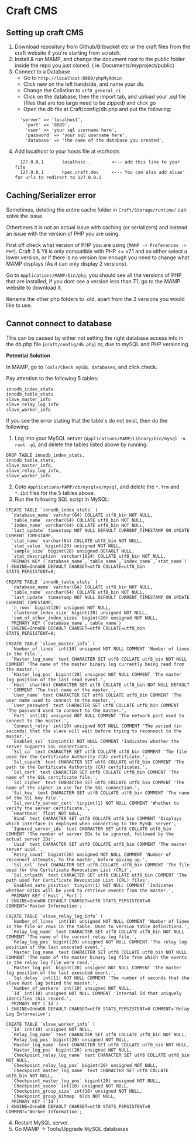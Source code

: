 # Craft CMS
## Setting up craft CMS

1. Download repository from Github/Bitbucket etc or the craft files from the craft website if you're starting from scratch.
2. Install & run MAMP, and change the document root to the public folder inside the repo you just cloned. ( ie. Documents/myproject/public)
3. Connect to a Database
    - Go to `http://localhost:8888/phpMyAdmin`
    - Click new on the left handside, and name your db.
    - Change the Collation to `utf8_general_ci`
    - Click on the database, then the import tab, and upload your .sql file (files that are too large need to be zipped) and click go
    - Open the db file at Craft/config/db.php and put the following:
    ```
      'server' => 'localhost',
  		'port' => '8889',
  		'user' => 'your sql username here',
  		'password' => 'your sql username here',
  		'database' => 'the name of the database you created',
    ```
 4. Add localhost to your hosts file at etc/hosts
    ```
      127.0.0.1       localhost .        <--- add this line to your file
      127.0.0.1       npec.craft.dev     <--- You can also add alias' for urls to redirect to 127.0.0.1
    ```
## Caching/Serializer error
Sometimes, deleting the entire cache folder in `Craft/Storage/runtime/` can solve the issue. 

Othertimes it is not an actual issue with caching (or serializers) and instead an issue with the version of PHP you are using. 

First off check what version of PHP you are using (`MAMP -> Preferences -> PHP`).
Craft 2 & Yii is only compatible with PHP <= v7.1 and so either select a lower version, 
or if there is no version low enough you need to change what MAMP displays (As it can only display 2 versions).

Go to `Applications/MAMP/bin/php`, you should see all the versions of PHP that are installed, if you dont see a version less than 7.1, go to the MAMP website to download it. 

Rename the other php folders to .old, apart from the 2 versions you would like to use.

## Cannot connect to database

This can be caused by either not setting the right database access info in the db.php file (`craft/config/db.php`) or, due to mySQL and PHP versioning.

**Potential Solution**

In MAMP, go to `Tools/Check mySQL databases`, and click check.

Pay attention to the following 5 tables:
```
innodb_index_stats
innodb_table_stats
slave_master_info
slave_relay_log_info
slave_worker_info
```
If you see the error stating that the table's do not exist, then do the following:
1. Log into your MySQL server (`Applications/MAMP/Library/bin/mysql -u root -p`), and delete the tables listed above by running: 
```
DROP TABLE innodb_index_stats,
innodb_table_stats,
slave_master_info,
slave_relay_log_info,
slave_worker_info 
```
2. Goto `Applications/MAMP/db/mysqlxx/mysql`, and delete the `*.frm` and `*.ibd` files for the 5 tables above.
3. Run the following SQL script in MySQL:
```
CREATE TABLE `innodb_index_stats` (
  `database_name` varchar(64) COLLATE utf8_bin NOT NULL,
  `table_name` varchar(64) COLLATE utf8_bin NOT NULL,
  `index_name` varchar(64) COLLATE utf8_bin NOT NULL,
  `last_update` timestamp NOT NULL DEFAULT CURRENT_TIMESTAMP ON UPDATE CURRENT_TIMESTAMP,
  `stat_name` varchar(64) COLLATE utf8_bin NOT NULL,
  `stat_value` bigint(20) unsigned NOT NULL,
  `sample_size` bigint(20) unsigned DEFAULT NULL,
  `stat_description` varchar(1024) COLLATE utf8_bin NOT NULL,
  PRIMARY KEY (`database_name`,`table_name`,`index_name`,`stat_name`)
) ENGINE=InnoDB DEFAULT CHARSET=utf8 COLLATE=utf8_bin STATS_PERSISTENT=0;

CREATE TABLE `innodb_table_stats` (
  `database_name` varchar(64) COLLATE utf8_bin NOT NULL,
  `table_name` varchar(64) COLLATE utf8_bin NOT NULL,
  `last_update` timestamp NOT NULL DEFAULT CURRENT_TIMESTAMP ON UPDATE CURRENT_TIMESTAMP,
  `n_rows` bigint(20) unsigned NOT NULL,
  `clustered_index_size` bigint(20) unsigned NOT NULL,
  `sum_of_other_index_sizes` bigint(20) unsigned NOT NULL,
  PRIMARY KEY (`database_name`,`table_name`)
) ENGINE=InnoDB DEFAULT CHARSET=utf8 COLLATE=utf8_bin STATS_PERSISTENT=0;

CREATE TABLE `slave_master_info` (
  `Number_of_lines` int(10) unsigned NOT NULL COMMENT 'Number of lines in the file.',
  `Master_log_name` text CHARACTER SET utf8 COLLATE utf8_bin NOT NULL COMMENT 'The name of the master binary log currently being read from the master.',
  `Master_log_pos` bigint(20) unsigned NOT NULL COMMENT 'The master log position of the last read event.',
  `Host` char(64) CHARACTER SET utf8 COLLATE utf8_bin NOT NULL DEFAULT '' COMMENT 'The host name of the master.',
  `User_name` text CHARACTER SET utf8 COLLATE utf8_bin COMMENT 'The user name used to connect to the master.',
  `User_password` text CHARACTER SET utf8 COLLATE utf8_bin COMMENT 'The password used to connect to the master.',
  `Port` int(10) unsigned NOT NULL COMMENT 'The network port used to connect to the master.',
  `Connect_retry` int(10) unsigned NOT NULL COMMENT 'The period (in seconds) that the slave will wait before trying to reconnect to the master.',
  `Enabled_ssl` tinyint(1) NOT NULL COMMENT 'Indicates whether the server supports SSL connections.',
  `Ssl_ca` text CHARACTER SET utf8 COLLATE utf8_bin COMMENT 'The file used for the Certificate Authority (CA) certificate.',
  `Ssl_capath` text CHARACTER SET utf8 COLLATE utf8_bin COMMENT 'The path to the Certificate Authority (CA) certificates.',
  `Ssl_cert` text CHARACTER SET utf8 COLLATE utf8_bin COMMENT 'The name of the SSL certificate file.',
  `Ssl_cipher` text CHARACTER SET utf8 COLLATE utf8_bin COMMENT 'The name of the cipher in use for the SSL connection.',
  `Ssl_key` text CHARACTER SET utf8 COLLATE utf8_bin COMMENT 'The name of the SSL key file.',
  `Ssl_verify_server_cert` tinyint(1) NOT NULL COMMENT 'Whether to verify the server certificate.',
  `Heartbeat` float NOT NULL,
  `Bind` text CHARACTER SET utf8 COLLATE utf8_bin COMMENT 'Displays which interface is employed when connecting to the MySQL server',
  `Ignored_server_ids` text CHARACTER SET utf8 COLLATE utf8_bin COMMENT 'The number of server IDs to be ignored, followed by the actual server IDs',
  `Uuid` text CHARACTER SET utf8 COLLATE utf8_bin COMMENT 'The master server uuid.',
  `Retry_count` bigint(20) unsigned NOT NULL COMMENT 'Number of reconnect attempts, to the master, before giving up.',
  `Ssl_crl` text CHARACTER SET utf8 COLLATE utf8_bin COMMENT 'The file used for the Certificate Revocation List (CRL)',
  `Ssl_crlpath` text CHARACTER SET utf8 COLLATE utf8_bin COMMENT 'The path used for Certificate Revocation List (CRL) files',
  `Enabled_auto_position` tinyint(1) NOT NULL COMMENT 'Indicates whether GTIDs will be used to retrieve events from the master.',
  PRIMARY KEY (`Host`,`Port`)
) ENGINE=InnoDB DEFAULT CHARSET=utf8 STATS_PERSISTENT=0 COMMENT='Master Information';

CREATE TABLE `slave_relay_log_info` (
  `Number_of_lines` int(10) unsigned NOT NULL COMMENT 'Number of lines in the file or rows in the table. Used to version table definitions.',
  `Relay_log_name` text CHARACTER SET utf8 COLLATE utf8_bin NOT NULL COMMENT 'The name of the current relay log file.',
  `Relay_log_pos` bigint(20) unsigned NOT NULL COMMENT 'The relay log position of the last executed event.',
  `Master_log_name` text CHARACTER SET utf8 COLLATE utf8_bin NOT NULL COMMENT 'The name of the master binary log file from which the events in the relay log file were read.',
  `Master_log_pos` bigint(20) unsigned NOT NULL COMMENT 'The master log position of the last executed event.',
  `Sql_delay` int(11) NOT NULL COMMENT 'The number of seconds that the slave must lag behind the master.',
  `Number_of_workers` int(10) unsigned NOT NULL,
  `Id` int(10) unsigned NOT NULL COMMENT 'Internal Id that uniquely identifies this record.',
  PRIMARY KEY (`Id`)
) ENGINE=InnoDB DEFAULT CHARSET=utf8 STATS_PERSISTENT=0 COMMENT='Relay Log Information';

CREATE TABLE `slave_worker_info` (
  `Id` int(10) unsigned NOT NULL,
  `Relay_log_name` text CHARACTER SET utf8 COLLATE utf8_bin NOT NULL,
  `Relay_log_pos` bigint(20) unsigned NOT NULL,
  `Master_log_name` text CHARACTER SET utf8 COLLATE utf8_bin NOT NULL,
  `Master_log_pos` bigint(20) unsigned NOT NULL,
  `Checkpoint_relay_log_name` text CHARACTER SET utf8 COLLATE utf8_bin NOT NULL,
  `Checkpoint_relay_log_pos` bigint(20) unsigned NOT NULL,
  `Checkpoint_master_log_name` text CHARACTER SET utf8 COLLATE utf8_bin NOT NULL,
  `Checkpoint_master_log_pos` bigint(20) unsigned NOT NULL,
  `Checkpoint_seqno` int(10) unsigned NOT NULL,
  `Checkpoint_group_size` int(10) unsigned NOT NULL,
  `Checkpoint_group_bitmap` blob NOT NULL,
  PRIMARY KEY (`Id`)
) ENGINE=InnoDB DEFAULT CHARSET=utf8 STATS_PERSISTENT=0 COMMENT='Worker Information';
```
4. Restart MySQL server.
5. Go MAMP -> Tools/Upgrade MySQL databases
